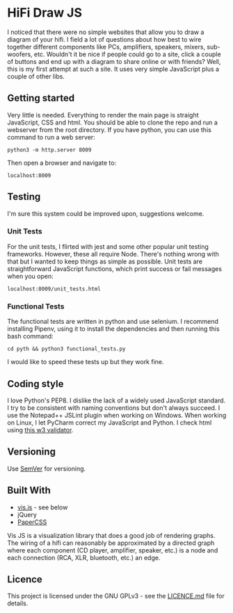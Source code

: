 # HiFi Draw JS
I noticed that there were no simple websites that allow you to draw a diagram of your hifi.  I field a lot of questions about how best to wire together different components like PCs, amplifiers, speakers, mixers, sub-woofers, etc.  Wouldn't it be nice if people could go to a site, click a couple of buttons and end up with a diagram to share online or with friends?  Well, this is my first attempt at such a site.  It uses very simple JavaScript plus a couple of other libs.

## Getting started
Very little is needed.  Everything to render the main page is straight JavaScript, CSS and html.  You should be able to clone the repo and run a webserver from the root directory.  If you have python, you can use this command to run a web server: 
    
    python3 -m http.server 8009

Then open a browser and navigate to:

    localhost:8009

## Testing
I'm sure this system could be improved upon, suggestions welcome.

### Unit Tests
For the unit tests, I flirted with jest and some other popular unit testing frameworks.  However, these all require Node.  There's nothing wrong with that but I wanted to keep things as simple as possible.  Unit tests are straightforward JavaScript functions, which print success or fail messages when you open:

    localhost:8009/unit_tests.html

### Functional Tests
The functional tests are written in python and use selenium.  I recommend installing Pipenv, using it to install the dependencies and then running this bash command:

    cd pyth && python3 functional_tests.py

I would like to speed these tests up but they work fine.

## Coding style
I love Python's PEP8.  I dislike the lack of a widely used JavaScript standard.  I try to be consistent with naming conventions but don't always succeed.  I use the Notepad++ JSLint plugin when working on Windows.  When working on Linux, I let PyCharm correct my JavaScript and Python.  I check html using [this w3 validator](https://validator.w3.org/nu/#textarea).

## Versioning
Use [SemVer](http://semver.org/) for versioning.

## Built With
* [vis.js](http://visjs.org) - see below
* jQuery
* [PaperCSS](https://www.getpapercss.com)

Vis JS is a visualization library that does a good job of rendering graphs.  The wiring of a hifi can reasonably be approximated by a directed graph where each component (CD player, amplifier, speaker, etc.) is a node and each connection (RCA, XLR, bluetooth, etc.) an edge.

## Licence

This project is licensed under the GNU GPLv3 - see the [LICENCE.md](https://github.com/Iain-S/HiFiDrawJS/blob/master/LICENCE.txt) file for details.
 
